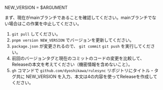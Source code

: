 NEW_VERSION = $ARGUMENT

まず、現在がmainブランチであることを確認してください。mainブランチでない場合はこの作業を中止してください。

1. `git pull` してください。
2. `pnpm version NEW_VERSION` でバージョンを更新してください。
3. `package.json` が変更されるので、 `git commit` `git push` を実行してください。
4. 前回のバージョンタグと現在のコミットのコードの変更を比較して、Releaseの本文を考えてください（機密情報を含めないこと）。
5. `gh` コマンドで `github.com/dyoshikawa/rulesync` リポジトリにタイトル・タグ共に NEW_VERSION を入力、本文は4の内容を使ってReleaseを作成してください。
